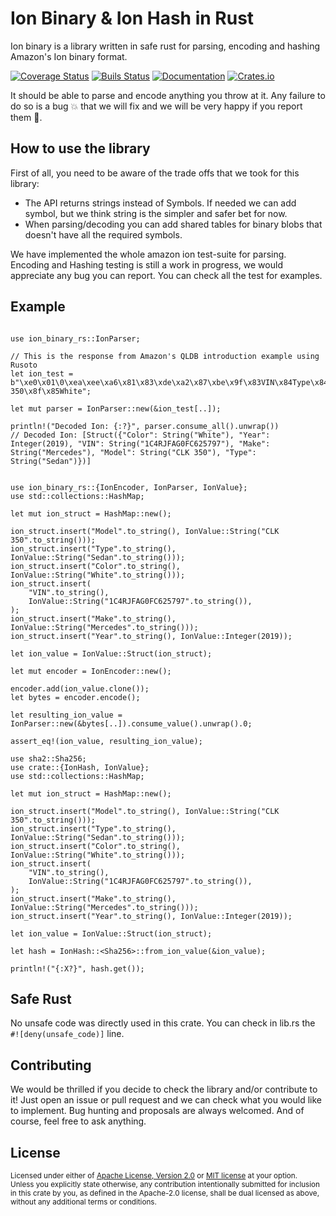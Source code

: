 <!-- cargo-sync-readme start -->

# Ion Binary & Ion Hash in Rust

Ion binary is a library written in safe rust for parsing, encoding and hashing Amazon's Ion binary format.

[![Coverage Status](https://coveralls.io/repos/github/Couragium/ion-binary-rs/badge.svg?branch=master)](https://coveralls.io/github/Couragium/ion-binary-rs?branch=master)
[![Buils Status](https://github.com/Couragium/ion-binary-rs/workflows/Rust/badge.svg)](https://github.com/Couragium/ion-binary-rs/actions)
[![Documentation](https://docs.rs/ion-binary-rs/badge.svg)](https://docs.rs/ion-binary-rs)
[![Crates.io](https://img.shields.io/crates/v/ion-binary-rs)](https://crates.io/crates/ion-binary-rs)

It should be able to parse and encode anything you throw at it. Any failure to do so
is a bug 💥 that we will fix and we will be very happy if you report them 🙌.

## How to use the library

First of all, you need to be aware of the trade offs that we took for this library:

- The API returns strings instead of Symbols. If needed we can add symbol, but we
think string is the simpler and safer bet for now.
- When parsing/decoding you can add shared tables for binary blobs that doesn't have
all the required symbols.

We have implemented the whole amazon ion test-suite for parsing. Encoding and Hashing 
testing is still a work in progress, we would appreciate any bug you can report. 
You can check all the test for examples.

## Example

```rust,no_run

use ion_binary_rs::IonParser;

// This is the response from Amazon's QLDB introduction example using Rusoto
let ion_test = b"\xe0\x01\0\xea\xee\xa6\x81\x83\xde\xa2\x87\xbe\x9f\x83VIN\x84Type\x84Year\x84Make\x85Model\x85Color\xde\xb9\x8a\x8e\x911C4RJFAG0FC625797\x8b\x85Sedan\x8c\"\x07\xe3\x8d\x88Mercedes\x8e\x87CLK 350\x8f\x85White";

let mut parser = IonParser::new(&ion_test[..]);

println!("Decoded Ion: {:?}", parser.consume_all().unwrap())
// Decoded Ion: [Struct({"Color": String("White"), "Year": Integer(2019), "VIN": String("1C4RJFAG0FC625797"), "Make": String("Mercedes"), "Model": String("CLK 350"), "Type": String("Sedan")})]

```

```rust,no_run

use ion_binary_rs::{IonEncoder, IonParser, IonValue};
use std::collections::HashMap;

let mut ion_struct = HashMap::new();

ion_struct.insert("Model".to_string(), IonValue::String("CLK 350".to_string()));
ion_struct.insert("Type".to_string(), IonValue::String("Sedan".to_string()));
ion_struct.insert("Color".to_string(), IonValue::String("White".to_string()));
ion_struct.insert(
    "VIN".to_string(),
    IonValue::String("1C4RJFAG0FC625797".to_string()),
);
ion_struct.insert("Make".to_string(), IonValue::String("Mercedes".to_string()));
ion_struct.insert("Year".to_string(), IonValue::Integer(2019));

let ion_value = IonValue::Struct(ion_struct);

let mut encoder = IonEncoder::new();

encoder.add(ion_value.clone());
let bytes = encoder.encode();

let resulting_ion_value = IonParser::new(&bytes[..]).consume_value().unwrap().0;

assert_eq!(ion_value, resulting_ion_value);
```

```rust,no_run
use sha2::Sha256;
use crate::{IonHash, IonValue};
use std::collections::HashMap;

let mut ion_struct = HashMap::new();

ion_struct.insert("Model".to_string(), IonValue::String("CLK 350".to_string()));
ion_struct.insert("Type".to_string(), IonValue::String("Sedan".to_string()));
ion_struct.insert("Color".to_string(), IonValue::String("White".to_string()));
ion_struct.insert(
    "VIN".to_string(),
    IonValue::String("1C4RJFAG0FC625797".to_string()),
);
ion_struct.insert("Make".to_string(), IonValue::String("Mercedes".to_string()));
ion_struct.insert("Year".to_string(), IonValue::Integer(2019));

let ion_value = IonValue::Struct(ion_struct);

let hash = IonHash::<Sha256>::from_ion_value(&ion_value);

println!("{:X?}", hash.get());
```

## Safe Rust

No unsafe code was directly used in this crate. You can check in lib.rs
the `#![deny(unsafe_code)]` line.

## Contributing

We would be thrilled if you decide to check the library and/or contribute to it!
Just open an issue or pull request and we can check what you would like to implement.
Bug hunting and proposals are always welcomed. And of course, feel free to ask anything.

## License

<sup>
Licensed under either of <a href="LICENSE-APACHE">Apache License, Version
2.0</a> or <a href="LICENSE-MIT">MIT license</a> at your option.
</sup>

<br/>

<sub>
Unless you explicitly state otherwise, any contribution intentionally submitted
for inclusion in this crate by you, as defined in the Apache-2.0 license, shall
be dual licensed as above, without any additional terms or conditions.
</sub>


<!-- cargo-sync-readme end -->
